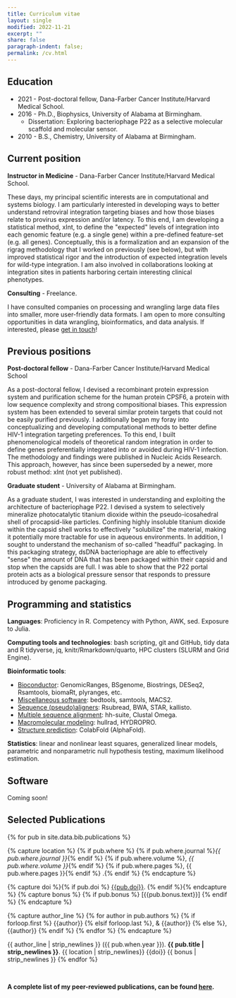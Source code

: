 ```yaml
---
title: Curriculum vitae
layout: single
modified: 2022-11-21
excerpt: ""
share: false
paragraph-indent: false;
permalink: /cv.html
---
```


## <i class="fas fa-graduation-cap"></i> Education

  - 2021 - Post-doctoral fellow, Dana-Farber Cancer Institute/Harvard Medical School.
  - 2016 - Ph.D., Biophysics, University of Alabama at Birmingham.
      - Dissertation: Exploring bacteriophage P22 as a selective molecular scaffold and molecular sensor.
  - 2010 - B.S., Chemistry, University of Alabama at Birmingham.

## <i class="fas fa-user-astronaut"></i> Current position

**Instructor in Medicine** - Dana-Farber Cancer Institute/Harvard Medical School.

These days, my principal scientific interests are in computational and systems biology. I am particularly interested in developing ways to better understand retroviral integration targeting biases and how those biases relate to provirus expression and/or latency. To this end, I am developing a statistical method, xInt, to define the "expected" levels of integration into each genomic feature (e.g. a single gene) within a pre-defined feature-set (e.g. all genes). Conceptually, this is a formalization and an expansion of the rigrag methodology that I worked on previously (see below), but with improved statistical rigor and the introduction of expected integration levels for wild-type integration. I am also involved in collaborations looking at integration sites in patients harboring certain interesting clinical phenotypes.


**Consulting** - Freelance.

I have consulted companies on processing and wrangling large data files into smaller, more user-friendly data formats. I am open to more consulting opportunities in data wrangling, bioinformatics, and data analysis. If interested, please [get in touch](mailto:gregoryjbedwell@gmail.com)!


## <i class="fas fa-map-marker-alt"></i> Previous positions

**Post-doctoral fellow** - Dana-Farber Cancer Institute/Harvard Medical School

As a post-doctoral fellow, I devised a recombinant protein expression system and purification scheme for the human protein CPSF6, a protein with low sequence complexity and strong compositional biases. This expression system has been extended to several similar protein targets that could not be easily purified previously. I additionally began my foray into conceptualizing and developing computational methods to better define HIV-1 integration targeting preferences. To this end, I built phenomenological models of theoretical random integration in order to define genes preferentially integrated into or avoided during HIV-1 infection. The methodology and findings were published in Nucleic Acids Research. This approach, however, has since been superseded by a newer, more robust method: xInt (not yet published).

**Graduate student** - University of Alabama at Birmingham.

As a graduate student, I was interested in understanding and exploiting the architecture of bacteriophage P22. I devised a system to selectively mineralize photocatalytic titanium dioxide within the pseudo-icosahedral shell of procapsid-like particles. Confining highly insoluble titanium dioxide within the capsid shell works to effectively "solubilize" the material, making it potentially more tractable for use in aqueous environments. In addition, I sought to understand the mechanism of so-called "headful" packaging. In this packaging strategy, dsDNA bacteriophage are able to effectively "sense" the amount of DNA that has been packaged within their capsid and stop when the capsids are full. I was able to show that the P22 portal protein acts as a biological pressure sensor that responds to pressure introduced by genome packaging.


## <i class="fas fa-chart-bar"></i> Programming and statistics

**Languages**: Proficiency in R. Competency with Python, AWK, sed. Exposure to Julia.

**Computing tools and technologies**: bash scripting, git and GitHub, tidy data and R tidyverse, jq, knitr/Rmarkdown/quarto, HPC clusters (SLURM and Grid Engine).

**Bioinformatic tools**: 
  - <u>Bioconductor</u>: GenomicRanges, BSgenome, Biostrings, DESeq2, Rsamtools, biomaRt, plyranges, etc. 
  - <u>Miscellaneous software</u>: bedtools, samtools, MACS2. 
  - <u>Sequence (pseudo)aligners</u>: Rsubread, BWA, STAR, kallisto.
  - <u>Multiple sequence alignment</u>: hh-suite, Clustal Omega.
  - <u>Macromolecular modeling</u>: hullrad, HYDROPRO.
  - <u>Structure prediction</u>: ColabFold (AlphaFold).

**Statistics**: linear and nonlinear least squares, generalized linear models, parametric and nonparametric null hypothesis testing, maximum likelihood estimation.


## <i class="fas fa-code"></i> Software
Coming soon!


## <i class="fas fa-align-left"></i> Selected Publications

{% for pub in site.data.bib.publications %}

{% capture location %}
{% if pub.where %}
{% if pub.where.journal %}_{{ pub.where.journal }}_{% endif %}
{% if pub.where.volume %}, _{{ pub.where.volume }}_{% endif %}
{% if pub.where.pages %}, {{ pub.where.pages }}{% endif %}
.{% endif %}
{% endcapture %}

{% capture doi %}{% if pub.doi %} [{{pub.doi}}](http://doi.org/{{pub.doi}}). {% endif %}{% endcapture %}
{% capture bonus %}
{% if pub.bonus %}
[{{pub.bonus.text}}]
{% endif %}
{% endcapture %}

{% capture author_line %}
{% for author in pub.authors %}
{% if forloop.first %} {{author}}
{% elsif forloop.last %}, & {{author}}
{% else %}, {{author}}
{% endif %}
{% endfor %}
{% endcapture %}

{{ author_line | strip_newlines }} ({{ pub.when.year }}). **{{ pub.title | strip_newlines }}**. {{ location | strip_newlines}} {{doi}} {{ bonus  | strip_newlines }}
{% endfor %}

<br>

**A complete list of my peer-reviewed publications, can be found [here](https://pubmed.ncbi.nlm.nih.gov/?term=%28Bedwell+GJ+AND+Prevelige+PE%29+OR+%28Bedwell+GJ+AND+Engelman%29+OR+%28Bedwell+GJ+AND+Schneider%29+OR+%28Bedwell+GJ+AND+Saad%29+OR+%28Bedwell+GJ+AND+Bedwell+DM%29).**



